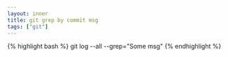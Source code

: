 ```yaml
---
layout: inner
title: git grep by commit msg
tags: ["git"]
---
```

{% highlight bash %}
git log --all --grep="Some msg"
{% endhighlight %}
